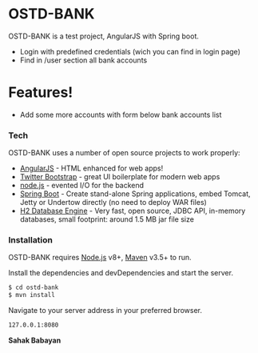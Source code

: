 # OSTD-BANK


OSTD-BANK is a test project, AngularJS with Spring boot.

  - Login with predefined credentials (wich you can find in login page)
  - Find in /user section all bank accounts


# Features!

  - Add some more accounts with form below bank accounts list

### Tech

OSTD-BANK uses a number of open source projects to work properly:

* [AngularJS] - HTML enhanced for web apps!
* [Twitter Bootstrap] - great UI boilerplate for modern web apps
* [node.js] - evented I/O for the backend
* [Spring Boot] - Create stand-alone Spring applications, embed Tomcat, Jetty or Undertow directly (no need to deploy WAR files)
* [H2 Database Engine] - Very fast, open source, JDBC API, in-memory databases, small footprint: around 1.5 MB jar file size


### Installation

OSTD-BANK requires [Node.js](https://nodejs.org/) v8+, [Maven](https://maven.apache.org/download.cgi) v3.5+ to run.

Install the dependencies and devDependencies and start the server.

```sh
$ cd ostd-bank
$ mvn install
```

Navigate to your server address in your preferred browser.

```sh
127.0.0.1:8080
```


**Sahak Babayan**

   [dill]: <https://github.com/joemccann/dillinger>
   [git-repo-url]: <https://github.com/joemccann/dillinger.git>
   [john gruber]: <http://daringfireball.net>
   [df1]: <http://daringfireball.net/projects/markdown/>
   [node.js]: <http://nodejs.org>
   [Twitter Bootstrap]: <http://twitter.github.com/bootstrap/>
   [@tjholowaychuk]: <http://twitter.com/tjholowaychuk>
   [AngularJS]: <http://angularjs.org>
   [H2 Database Engine]: <http://www.h2database.com>
   [Spring Boot]: <https://projects.spring.io/spring-boot/>


